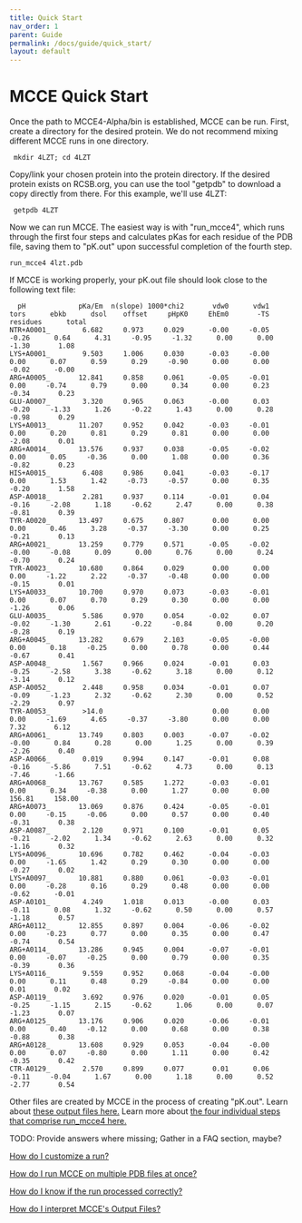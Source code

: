 ```yaml
---
title: Quick Start
nav_order: 1
parent: Guide
permalink: /docs/guide/quick_start/
layout: default
---
```

# MCCE Quick Start

Once the path to MCCE4-Alpha/bin is established, MCCE can be run. First, create a directory for the desired protein. We do not recommend mixing different MCCE runs in one directory.
```
 mkdir 4LZT; cd 4LZT
```

Copy/link your chosen protein into the protein directory. If the desired protein exists on RCSB.org, you can use the tool "getpdb" to download a copy directly from there. For this example, we'll use 4LZT:
```
 getpdb 4LZT
```

Now we can run MCCE. The easiest way is with "run_mcce4", which runs through the first four steps and calculates pKas for each residue of the PDB file, saving them to "pK.out" upon successful completion of the fourth step.
```
run_mcce4 4lzt.pdb
```

If MCCE is working properly, your pK.out file should look close to the following text file:

```
  pH             pKa/Em  n(slope) 1000*chi2       vdw0      vdw1      tors      ebkb      dsol    offset     pHpK0     EhEm0       -TS  residues      total
NTR+A0001_        6.682     0.973     0.029      -0.00     -0.05     -0.26      0.64      4.31     -0.95     -1.32      0.00      0.00     -1.30       1.08
LYS+A0001_        9.503     1.006     0.030      -0.03     -0.00      0.00      0.07      0.59      0.29     -0.90      0.00      0.00     -0.02      -0.00
ARG+A0005_       12.841     0.858     0.061      -0.05     -0.01      0.00     -0.74      0.79      0.00      0.34      0.00      0.23     -0.34       0.23
GLU-A0007_        3.320     0.965     0.063      -0.00      0.03     -0.20     -1.33      1.26     -0.22      1.43      0.00      0.28     -0.98       0.29
LYS+A0013_       11.207     0.952     0.042      -0.03     -0.01      0.00      0.20      0.81      0.29      0.81      0.00      0.00     -2.08       0.01
ARG+A0014_       13.576     0.937     0.038      -0.05     -0.02      0.00      0.05     -0.36      0.00      1.08      0.00      0.36     -0.82       0.23
HIS+A0015_        6.408     0.986     0.041      -0.03     -0.17      0.00      1.53      1.42     -0.73     -0.57      0.00      0.35     -0.20       1.58
ASP-A0018_        2.281     0.937     0.114      -0.01      0.04     -0.16     -2.08      1.18     -0.62      2.47      0.00      0.38     -0.81       0.39
TYR-A0020_       13.497     0.675     0.807       0.00      0.00      0.00      0.46      3.28     -0.37     -3.30      0.00      0.25     -0.21       0.13
ARG+A0021_       13.259     0.779     0.571      -0.05     -0.02     -0.00     -0.08      0.09      0.00      0.76      0.00      0.24     -0.70       0.24
TYR-A0023_       10.680     0.864     0.029       0.00      0.00      0.00     -1.22      2.22     -0.37     -0.48      0.00      0.00     -0.15       0.01
LYS+A0033_       10.700     0.970     0.073      -0.03     -0.01      0.00      0.07      0.70      0.29      0.30      0.00      0.00     -1.26       0.06
GLU-A0035_        5.586     0.970     0.054      -0.02      0.07     -0.02     -1.30      2.61     -0.22     -0.84      0.00      0.20     -0.28       0.19
ARG+A0045_       13.282     0.679     2.103      -0.05     -0.00      0.00      0.18     -0.25      0.00      0.78      0.00      0.44     -0.67       0.41
ASP-A0048_        1.567     0.966     0.024      -0.01      0.03     -0.25     -2.58      3.38     -0.62      3.18      0.00      0.12     -3.14       0.12
ASP-A0052_        2.448     0.958     0.034      -0.01      0.07     -0.09     -1.23      2.32     -0.62      2.30      0.00      0.52     -2.29       0.97
TYR-A0053_        >14.0                           0.00      0.00      0.00     -1.69      4.65     -0.37     -3.80      0.00      0.00      7.32       6.12
ARG+A0061_       13.749     0.803     0.003      -0.07     -0.02     -0.00      0.84      0.28      0.00      1.25      0.00      0.39     -2.26       0.40
ASP-A0066_        0.019     0.994     0.147      -0.01      0.08     -0.16     -5.86      7.51     -0.62      4.73      0.00      0.13     -7.46      -1.66
ARG+A0068_       13.767     0.585     1.272      -0.03     -0.01      0.00      0.34     -0.38      0.00      1.27      0.00      0.00    156.81     158.00
ARG+A0073_       13.069     0.876     0.424      -0.05     -0.01      0.00     -0.15     -0.06      0.00      0.57      0.00      0.40     -0.31       0.38
ASP-A0087_        2.120     0.971     0.100      -0.01      0.05     -0.21     -2.02      1.34     -0.62      2.63      0.00      0.32     -1.16       0.32
LYS+A0096_       10.696     0.782     0.462      -0.04     -0.03      0.00     -1.65      1.42      0.29      0.30      0.00      0.00     -0.27       0.02
LYS+A0097_       10.881     0.880     0.061      -0.03     -0.01      0.00     -0.28      0.16      0.29      0.48      0.00      0.00     -0.62      -0.01
ASP-A0101_        4.249     1.018     0.013      -0.00      0.03     -0.11      0.08      1.32     -0.62      0.50      0.00      0.57     -1.18       0.57
ARG+A0112_       12.855     0.897     0.004      -0.06     -0.02      0.00     -0.23      0.77      0.00      0.35      0.00      0.47     -0.74       0.54
ARG+A0114_       13.286     0.945     0.004      -0.07     -0.01      0.00     -0.07     -0.25      0.00      0.79      0.00      0.35     -0.39       0.36
LYS+A0116_        9.559     0.952     0.068      -0.04     -0.00      0.00      0.11      0.48      0.29     -0.84      0.00      0.00      0.01       0.02
ASP-A0119_        3.692     0.976     0.020      -0.01      0.05     -0.25     -1.15      2.15     -0.62      1.06      0.00      0.07     -1.23       0.07
ARG+A0125_       13.176     0.906     0.020      -0.06     -0.01      0.00      0.40     -0.12      0.00      0.68      0.00      0.38     -0.88       0.38
ARG+A0128_       13.608     0.929     0.053      -0.04     -0.00      0.00      0.07     -0.80      0.00      1.11      0.00      0.42     -0.35       0.42
CTR-A0129_        2.570     0.899     0.077       0.01      0.06     -0.11     -0.04      1.67      0.00      1.18      0.00      0.52     -2.77       0.54
```

Other files are created by MCCE in the process of creating "pK.out". 
Learn about [these output files here.](https://gunnerlab.github.io/mcce4_tutorial/docs/mcce/mechanism) 
Learn more about [the four individual steps that comprise run_mcce4 here.](https://mccewiki.levich.net/books/mcce-tutorial-4lzt/page/calculate-pkas-of-lysozyme-mcce-steps-1-4)


TODO: Provide answers where missing; Gather in a FAQ section, maybe?

[How do I customize a run?](https://gunnerlab.github.io/mcce4_tutorial/docs/guide/submit_shell)

[How do I run MCCE on multiple PDB files at once?](https://gunnerlab.github.io/mcce4_tutorial/docs/guide/p_batch)

[How do I know if the run processed correctly?](https://gunnerlab.github.io/mcce4_tutorial/docs/guide/output_files)

[How do I interpret MCCE's Output Files?](https://gunnerlab.github.io/mcce4_tutorial/docs/guide/interpret_output)
